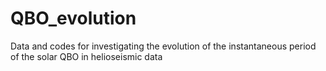 # QBO_evolution
Data and codes for investigating the evolution of the instantaneous period of the solar QBO in helioseismic data
